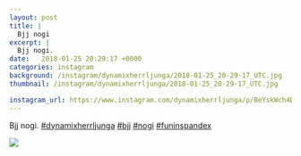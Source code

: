 ```yaml
---
layout: post
title: |
  Bjj nogi
excerpt: |
  Bjj nogi.    
date:   2018-01-25 20:29:17 +0000
categories: instagram
background: /instagram/dynamixherrljunga/2018-01-25_20-29-17_UTC.jpg
thumbnail: /instagram/dynamixherrljunga/2018-01-25_20-29-17_UTC.jpg

instagram_url: https://www.instagram.com/dynamixherrljunga/p/BeYskWch4Di
---
```

Bjj nogi. [#dynamixherrljunga](https://www.instagram.com/explore/tags/dynamixherrljunga/) [#bjj](https://www.instagram.com/explore/tags/bjj/) [#nogi](https://www.instagram.com/explore/tags/nogi/) [#funinspandex](https://www.instagram.com/explore/tags/funinspandex/)



<img src='{{ site.baseurl }}/instagram/dynamixherrljunga/2018-01-25_20-29-17_UTC.jpg' class='img-fluid' />
